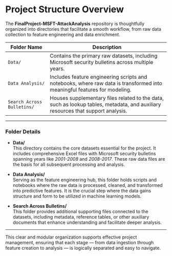# Project Structure Overview

The **FinalProject-MSFT-AttackAnalysis** repository is thoughtfully organized into directories that facilitate a smooth workflow, from raw data collection to feature engineering and data enrichment.

| Folder Name               | Description                                                                                   |
|--------------------------|-----------------------------------------------------------------------------------------------|
| `Data/`                  | Contains the primary raw datasets, including Microsoft security bulletins across multiple years. |
| `Data Analysis/`         | Includes feature engineering scripts and notebooks, where raw data is transformed into meaningful features for modeling. |
| `Search Across Bulletins/` | Houses supplementary files related to the data, such as lookup tables, metadata, and auxiliary resources that support analysis. |

---

### Folder Details

- **Data/**  
  This directory contains the core datasets essential for the project. It includes comprehensive Excel files with Microsoft security bulletins spanning years like *2001-2008* and *2008-2017*. These raw data files are the basis for all subsequent processing and analysis.

- **Data Analysis/**  
  Serving as the feature engineering hub, this folder holds scripts and notebooks where the raw data is processed, cleaned, and transformed into predictive features. It is the crucial step where the data gains structure and form to be utilized in machine learning models.

- **Search Across Bulletins/**  
  This folder provides additional supporting files connected to the datasets, including metadata, reference tables, or other auxiliary documents that enhance understanding and facilitate deeper analysis.

---

This clear and modular organization supports effective project management, ensuring that each stage — from data ingestion through feature creation to analysis — is logically separated and easy to navigate.
